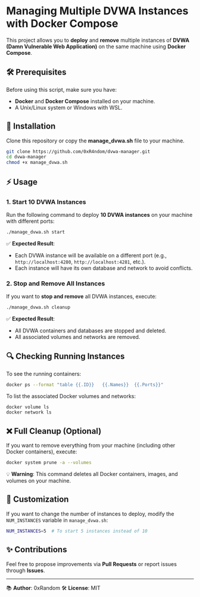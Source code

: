 # Managing Multiple DVWA Instances with Docker Compose

This project allows you to **deploy** and **remove** multiple instances of **DVWA (Damn Vulnerable Web Application)** on the same machine using **Docker Compose**.

## 🛠️ Prerequisites

Before using this script, make sure you have:

- **Docker** and **Docker Compose** installed on your machine.
- A Unix/Linux system or Windows with WSL.

## 🔄 Installation

Clone this repository or copy the **manage_dvwa.sh** file to your machine.

```bash
git clone https://github.com/0xR4ndom/dvwa-manager.git
cd dvwa-manager
chmod +x manage_dvwa.sh
```

## ⚡ Usage

### 1. Start 10 DVWA Instances

Run the following command to deploy **10 DVWA instances** on your machine with different ports:

```bash
./manage_dvwa.sh start
```

✅ **Expected Result**:
- Each DVWA instance will be available on a different port (e.g., `http://localhost:4280`, `http://localhost:4281`, etc.).
- Each instance will have its own database and network to avoid conflicts.

### 2. Stop and Remove All Instances

If you want to **stop and remove** all DVWA instances, execute:

```bash
./manage_dvwa.sh cleanup
```

✅ **Expected Result**:
- All DVWA containers and databases are stopped and deleted.
- All associated volumes and networks are removed.

## 🔍 Checking Running Instances

To see the running containers:
```bash
docker ps --format "table {{.ID}}	{{.Names}}	{{.Ports}}"
```

To list the associated Docker volumes and networks:
```bash
docker volume ls
docker network ls
```

## ❌ Full Cleanup (Optional)

If you want to remove everything from your machine (including other Docker containers), execute:
```bash
docker system prune -a --volumes
```
💡 **Warning**: This command deletes all Docker containers, images, and volumes on your machine.

## 🔧 Customization

If you want to change the number of instances to deploy, modify the `NUM_INSTANCES` variable in `manage_dvwa.sh`:

```bash
NUM_INSTANCES=5  # To start 5 instances instead of 10
```

## ✨ Contributions

Feel free to propose improvements via **Pull Requests** or report issues through **Issues**.

---
📚 **Author**: 0xRandom
🛠️ **License**: MIT

